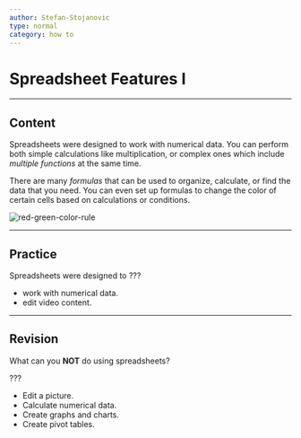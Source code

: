 ```yaml
---
author: Stefan-Stojanovic
type: normal
category: how to
---
```


# Spreadsheet Features I


---

## Content

Spreadsheets were designed to work with numerical data. You can perform both simple calculations like multiplication, or complex ones which include *multiple functions* at the same time.

There are many *formulas* that can be used to organize, calculate, or find the data that you need. You can even set up formulas to change the color of certain cells based on calculations or conditions.

![red-green-color-rule](https://img.enkipro.com/99d219ca6028911ce05d78355f99cb93.gif)


---

## Practice

Spreadsheets were designed to ???

- work with numerical data.
- edit video content.


---

## Revision

What can you **NOT** do using spreadsheets?

???

- Edit a picture.
- Calculate numerical data.
- Create graphs and charts.
- Create pivot tables.
